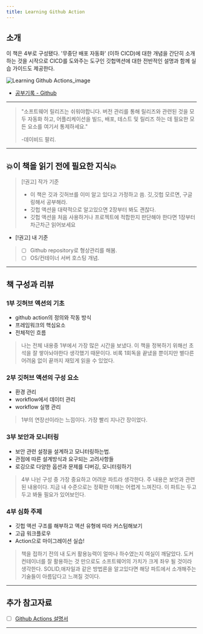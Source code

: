 ```yaml
---
title: Learning Github Action
---
```


## 소개
이 책은 4부로 구성됐다. 
'무중단 배포 자동화' (이하 CICD)에 대한 개념을 간단히 소개하는 것을 시작으로
CICD를 도와주는 도구인 깃헙액션에 대한 전반적인 설명과 함께 실습 가이드도 제공한다.

![Learning Github Actions_image](https://www.oreilly.com/library/view/learning-github-actions/9781098131067/)
- [공부기록 - Github](https://github.com/ruukr8080/my-docs/tree/main/%EA%B3%B5%EB%B6%80%EA%B8%B0%EB%A1%9D/Github)

---
>	"소프트웨어 릴리즈는 쉬워야합니다. 버전 관리를 통해 릴리즈와 관련된 것을 모두 자동화 하고,
>	 어플리케이션을 빌드, 배포, 테스트 및 릴리즈 하는 데 필요한 모든 요소를 여기서 통제하세요."
>	
>	 -데이비드 팔리.

---

## 💥이 책을 읽기 전에 필요한 지식💥

> [!권고] 작가 기준 
> - 이 책은 깃과 깃허브를 이미 알고 있다고 가정하고 씀. 깃,깃헙 모르면, 구글링해서 공부해라.
> - 깃헙 액션을 대략적으로 알고있으면 2장부터 봐도 괜찮다.
> - 깃헙 액션을 처음 사용하거나 프로젝트에 적합한지 판단해야 한다면 1장부터 차근차근 읽어보세요
- [!권고] 내 기준
> - [ ] Github repository로 형상관리를 해봄.
> - [ ] OS/컨테이너 서버 호스팅 개념.

---

## 책 구성과 리뷰

### 1부 깃허브 액션의 기초
- github action의 정의와 작동 방식
- 프레임워크의 핵심요소
- 전체적인 흐름

> 나는 전체 내용중 1부에서 가장 많은 시간을 보냈다.
> 이 책을 정복하기 위해선 초석을 잘 쌓아놔야한다 생각했기 때문이다.
> 비록 1회독을 끝냈을 뿐이지만 별다른 어려움 없이 끝까지 재밌게 읽을 수 있었다.

### 2부 깃허브 액션의 구성 요소
- 환경 관리
- workflow에서 데이터 관리
- workflow 실행 관리

> 1부의 연장선이라는 느낌이다.
> 가장 빨리 지나간 장이었다.

### 3부 보안과 모니터링
- 보안 관련 설정을 설계하고 모니터링하는법.
- 관점에 따른 설계방식과 요구되는 고려사항들
- 로깅으로 다양한 옵션과 문제를 디버깅, 모니터링하기

> 4부 나뉜 구성 중 가장 중요하고 어려운 파트라 생각한다.
> 주 내용은 보안과 관련 된 내용이다.
> 지금 내 수준으로는 정확한 이해는 어렵게 느껴진다.
> 이 파트는 두고두고 봐둘 필요가 있어보인다.

### 4부 심화 주제
- 깃헙 액션 구조를 해부하고 액션 유형에 따라 커스텀해보기
- 고급 워크플로우 
- Action으로 마이그레이션 실습!

> 책을 접하기 전의 내 도커 활용능력이 얼마나 하수였는지 여실이 깨달았다.
> 도커 컨테이너를 잘 활용하는 것 만으로도 
> 소프트웨어의 가치가 크게 좌우 될 것이라 생각한다.
> SOLID,애자일과 같은 방법론을 알고있다면
> 해당 파트에서 소개해주는 기술들이 아름답다고 느껴질 것이다.

---
## 추가 참고자료
- [ ] [Github Actions 설명서](https://docs.github.com/ko/actions)

---
